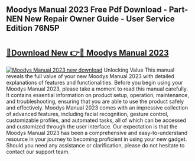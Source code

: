 ## Moodys Manual 2023 Free Pdf Download - Part-NEN New Repair Owner Guide - User Service Edition 76N5P

# <h2><a href="http://bc44116.oget.top/?id=Moodys+Manual+2023">🔗Download New 👉🔴 Moodys Manual 2023</a></h2>

[![Moodys Manual 2023 new download](https://i.imgur.com/5g1atiW.png)](http://bc44116.oget.top/?id=Moodys+Manual+2023)
Unlocking Value This manual reveals the full value of your new Moodys Manual 2023 with detailed explanations of features and functionalities. Before you begin using your Moodys Manual 2023, please take a moment to read this manual carefully. It contains essential information on product setup, operation, maintenance, and troubleshooting, ensuring that you are able to use the product safely and effectively. Moodys Manual 2023 comes with an impressive collection of advanced features, including facial recognition, gesture control, customizable profiles, and automated tasks, all of which can be accessed and customized through the user interface. Our expectation is that the Moodys Manual 2023 has been a comprehensive and easy-to-understand resource in your journey to becoming proficient in using your new gadget. Should you need any assistance or clarification, please do not hesitate to contact our support team.
